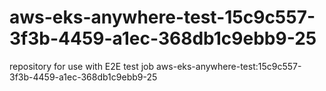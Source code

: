 # aws-eks-anywhere-test-15c9c557-3f3b-4459-a1ec-368db1c9ebb9-25
repository for use with E2E test job aws-eks-anywhere-test:15c9c557-3f3b-4459-a1ec-368db1c9ebb9-25
